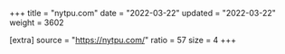 +++
title = "nytpu.com"
date = "2022-03-22"
updated = "2022-03-22"
weight = 3602

[extra]
source = "https://nytpu.com/"
ratio = 57
size = 4
+++

